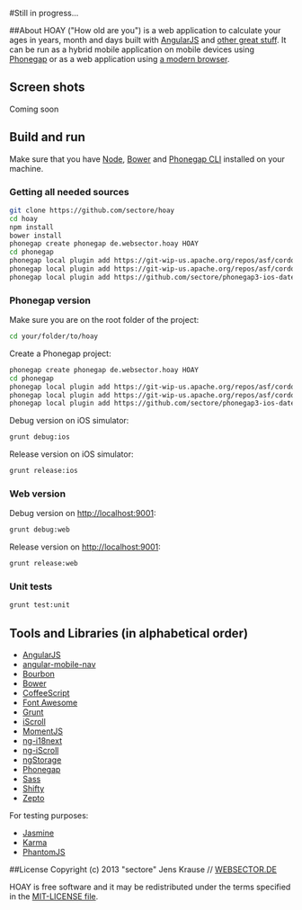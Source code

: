 #Still in progress...

##About
HOAY ("How old are you") is a web application to calculate your ages in years, month and days built with [AngularJS](http://angularjs.org) and [other great stuff](#tools-and-libraries-in-alphabetical-order).
It can be run as a hybrid mobile application on mobile devices using [Phonegap](http://phonegap.com) or as a web application using [a modern browser](http://www.google.com/chrome/).


## Screen shots
Coming soon


## Build and run
Make sure that you have [Node](http://nodejs.org/), [Bower](http://bower.io/) and [Phonegap CLI](https://github.com/phonegap/phonegap-cli) installed on your machine.

### Getting all needed sources
```bash
git clone https://github.com/sectore/hoay
cd hoay
npm install
bower install
phonegap create phonegap de.websector.hoay HOAY
cd phonegap
phonegap local plugin add https://git-wip-us.apache.org/repos/asf/cordova-plugin-splashscreen.git
phonegap local plugin add https://git-wip-us.apache.org/repos/asf/cordova-plugin-inappbrowser.git
phonegap local plugin add https://github.com/sectore/phonegap3-ios-datepicker-plugin
```

### Phonegap version
Make sure you are on the root folder of the project:

```bash
cd your/folder/to/hoay
```

Create a Phonegap project:

```bash
phonegap create phonegap de.websector.hoay HOAY
cd phonegap
phonegap local plugin add https://git-wip-us.apache.org/repos/asf/cordova-plugin-splashscreen.git
phonegap local plugin add https://git-wip-us.apache.org/repos/asf/cordova-plugin-inappbrowser.git
phonegap local plugin add https://github.com/sectore/phonegap3-ios-datepicker-plugin
```

Debug version on iOS simulator:

```bash
grunt debug:ios
```

Release version on iOS simulator:

```bash
grunt release:ios
```

### Web version

Debug version on [http://localhost:9001](http://localhost:9001):

```bash
grunt debug:web
```

Release version on [http://localhost:9001](http://localhost:9001):

```bash
grunt release:web
```


### Unit tests
```bash
grunt test:unit
```

## Tools and Libraries (in alphabetical order)

* [AngularJS](http://angularjs.org)
* [angular-mobile-nav](https://github.com/ajoslin/angular-mobile-nav)
* [Bourbon](http://bourbon.io/)
* [Bower](http://bower.io/)
* [CoffeeScript](http://coffeescript.org/)
* [Font Awesome](http://fortawesome.github.io/Font-Awesome/)
* [Grunt](http://gruntjs.com/)
* [iScroll](https://github.com/cubiq/iscroll)
* [MomentJS](http://momentjs.com/)
* [ng-i18next](https://github.com/archer96/ng-i18next/)
* [ng-iScroll](https://github.com/ibspoof/ng-iScroll)
* [ngStorage](https://github.com/gsklee/ngStorage)
* [Phonegap](http://phonegap.com)
* [Sass](http://sass-lang.com/)
* [Shifty](http://jeremyckahn.github.io/shifty/)
* [Zepto](http://zeptojs.com/)

For testing purposes:
* [Jasmine](http://pivotal.github.io/jasmine/)
* [Karma](http://karma-runner.github.io/)
* [PhantomJS](http://phantomjs.org/)


##License
Copyright (c) 2013 "sectore" Jens Krause // [WEBSECTOR.DE](http://www.websector.de)

HOAY is free software and it may be redistributed under the terms specified in the [MIT-LICENSE file](https://raw.github.com/sectore/hoay/master/LICENSE.txt).